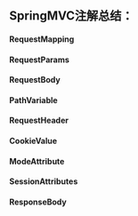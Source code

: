 ## SpringMVC注解总结：

#### RequestMapping

#### RequestParams

#### RequestBody

#### PathVariable

#### RequestHeader

#### CookieValue

#### ModeAttribute

#### SessionAttributes

#### ResponseBody

